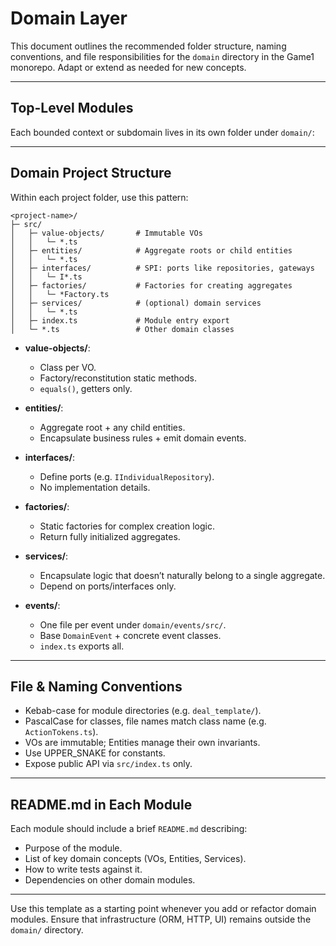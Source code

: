 # Domain Layer

This document outlines the recommended folder structure, naming conventions, and file responsibilities for the `domain` directory in the Game1 monorepo. Adapt or extend as needed for new concepts.

---

## Top-Level Modules

Each bounded context or subdomain lives in its own folder under `domain/`:

---

## Domain Project Structure

Within each project folder, use this pattern:

```
<project-name>/
├─ src/
│   ├─ value-objects/       # Immutable VOs
│   │   └─ *.ts
│   ├─ entities/            # Aggregate roots or child entities
│   │   └─ *.ts
│   ├─ interfaces/          # SPI: ports like repositories, gateways
│   │   └─ I*.ts
│   ├─ factories/           # Factories for creating aggregates
│   │   └─ *Factory.ts
│   ├─ services/            # (optional) domain services
│   │   └─ *.ts
│   ├─ index.ts             # Module entry export
│   └─ *.ts                 # Other domain classes
```

- **value-objects/**:

  - Class per VO.
  - Factory/reconstitution static methods.
  - `equals()`, getters only.

- **entities/**:

  - Aggregate root + any child entities.
  - Encapsulate business rules + emit domain events.

- **interfaces/**:

  - Define ports (e.g. `IIndividualRepository`).
  - No implementation details.

- **factories/**:

  - Static factories for complex creation logic.
  - Return fully initialized aggregates.

- **services/**:

  - Encapsulate logic that doesn’t naturally belong to a single aggregate.
  - Depend on ports/interfaces only.

- **events/**:
  - One file per event under `domain/events/src/`.
  - Base `DomainEvent` + concrete event classes.
  - `index.ts` exports all.

---

## File & Naming Conventions

- Kebab-case for module directories (e.g. `deal_template/`).
- PascalCase for classes, file names match class name (e.g. `ActionTokens.ts`).
- VOs are immutable; Entities manage their own invariants.
- Use UPPER_SNAKE for constants.
- Expose public API via `src/index.ts` only.

---

## README.md in Each Module

Each module should include a brief `README.md` describing:

- Purpose of the module.
- List of key domain concepts (VOs, Entities, Services).
- How to write tests against it.
- Dependencies on other domain modules.

---

Use this template as a starting point whenever you add or refactor domain modules. Ensure that infrastructure (ORM, HTTP, UI) remains outside the `domain/` directory.
